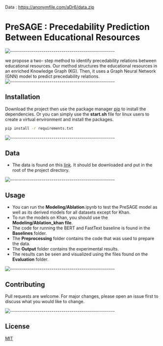 Data : https://anonymfile.com/aDr6/data.zip

# PreSAGE : Precedability Prediction Between Educational Resources

![-----------------------------------------------------](https://raw.githubusercontent.com/andreasbm/readme/master/assets/lines/rainbow.png)

we propose a two- step method to identify precedability relations between educational resources. Our method structures the educational resources in an enriched Knowledge Graph (KG). Then, it uses a Graph Neural Network (GNN) model to predict precedability relations.
![-----------------------------------------------------](https://raw.githubusercontent.com/andreasbm/readme/master/assets/lines/rainbow.png)

## Installation

Download the project then use the package manager [pip](https://pip.pypa.io/en/stable/) to install the dependencies. Or you can simply use the <b>start.sh</b> file for linux users to create a virtual environment and install the packages.

```bash
pip install -r requirements.txt
```

![-----------------------------------------------------](https://raw.githubusercontent.com/andreasbm/readme/master/assets/lines/rainbow.png)

## Data
- The data is found on this [link](https://anonymfile.com/W1bJO/data.zip). It should be downloaded and put in the root of the project directory.

![-----------------------------------------------------](https://raw.githubusercontent.com/andreasbm/readme/master/assets/lines/rainbow.png)

## Usage
- You can run the <b>Modeling/Ablation</b>.ipynb to test the PreSAGE model as well as its derived models for all datasets except for Khan.
- To run the models on Khan, you should use the <b>Modeling/Ablation_khan file</b>. 
- The code for running the BERT and FastText baseline is found in the <b>Baselines</b> folder.
- The <b>Preprocessing</b> folder contains the code that was used to prepare the data.
- The <b>Output</b> folder contains the experimental results.
- The results can be seen and visualized using the files found on the <b>Evaluation</b> folder. 

![-----------------------------------------------------](https://raw.githubusercontent.com/andreasbm/readme/master/assets/lines/rainbow.png)

## Contributing

Pull requests are welcome. For major changes, please open an issue first to discuss what you would like to change.

![-----------------------------------------------------](https://raw.githubusercontent.com/andreasbm/readme/master/assets/lines/rainbow.png)

## License

[MIT](https://choosealicense.com/licenses/mit/)